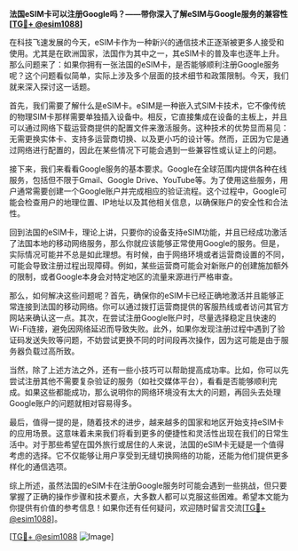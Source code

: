 **法国eSIM卡可以注册Google吗？——带你深入了解eSIM与Google服务的兼容性[[TG💪+ @esim1088](https://t.me/s/esim1088)]**

在科技飞速发展的今天，eSIM卡作为一种新兴的通信技术正逐渐被更多人接受和使用。尤其是在欧洲国家，法国作为其中之一，其eSIM卡的普及率也逐年上升。那么问题来了：如果你拥有一张法国的eSIM卡，是否能够顺利注册Google服务呢？这个问题看似简单，实际上涉及多个层面的技术细节和政策限制。今天，我们就来深入探讨这一话题。

首先，我们需要了解什么是eSIM卡。eSIM是一种嵌入式SIM卡技术，它不像传统的物理SIM卡那样需要单独插入设备中。相反，它直接集成在设备的主板上，并且可以通过网络下载运营商提供的配置文件来激活服务。这种技术的优势显而易见：无需更换实体卡、支持多运营商切换、以及更小巧的设计等。然而，正因为它是通过网络进行配置的，因此在某些情况下可能会遇到一些兼容性或认证上的问题。

接下来，我们来看看Google服务的基本要求。Google在全球范围内提供各种在线服务，包括但不限于Gmail、Google Drive、YouTube等。为了使用这些服务，用户通常需要创建一个Google账户并完成相应的验证流程。这个过程中，Google可能会检查用户的地理位置、IP地址以及其他相关信息，以确保账户的安全性和合法性。

回到法国的eSIM卡，理论上讲，只要你的设备支持eSIM功能，并且已经成功激活了法国本地的移动网络服务，那么你就应该能够正常使用Google的服务。但是，实际情况可能并不总是如此理想。有时候，由于网络环境或者运营商设置的不同，可能会导致注册过程出现障碍。例如，某些运营商可能会对新账户的创建施加额外的限制，或者Google本身会对特定地区的流量来源进行严格审查。

那么，如何解决这些问题呢？首先，确保你的eSIM卡已经正确地激活并且能够正常连接到法国的移动网络。你可以通过拨打运营商提供的客服热线或者访问其官方网站来确认这一点。其次，在尝试注册Google账户时，尽量选择稳定且快速的Wi-Fi连接，避免因网络延迟而导致失败。此外，如果你发现注册过程中遇到了验证码发送失败等问题，不妨尝试更换不同的时间段再次操作，因为这可能是由于服务器负载过高所致。

当然，除了上述方法之外，还有一些小技巧可以帮助提高成功率。比如，你可以先尝试注册其他不需要复杂验证的服务（如社交媒体平台），看看是否能够顺利完成。如果这些都能成功，那么说明你的网络环境没有太大的问题，再回头去处理Google账户的问题就相对容易得多。

最后，值得一提的是，随着技术的进步，越来越多的国家和地区开始支持eSIM卡的应用场景。这意味着未来我们将看到更多的便捷性和灵活性出现在我们的日常生活中。对于那些希望在国外旅行或居住的人来说，法国的eSIM卡无疑是一个值得考虑的选择。它不仅能够让用户享受到无缝切换网络的功能，还能为他们提供更多样化的通信选项。

综上所述，虽然法国的eSIM卡在注册Google服务时可能会遇到一些挑战，但只要掌握了正确的操作步骤和技术要点，大多数人都可以克服这些困难。希望本文能为你提供有价值的参考信息！如果你还有任何疑问，欢迎随时留言交流[[TG💪+ @esim1088](https://t.me/s/esim1088)]。

[[TG💪+ @esim1088](https://t.me/s/esim1088) ![Image](https://i.postimg.cc/4NQfJmqS/Snipaste-2025-05-13-00-14-12.png)]